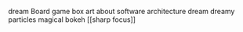 dream Board game box art about software architecture dream dreamy particles magical bokeh [[sharp focus]] <dreamlike>